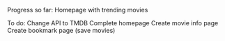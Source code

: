 Progress so far:
Homepage with trending movies

To do:
Change API to TMDB
Complete homepage
Create movie info page
Create bookmark page (save movies)
